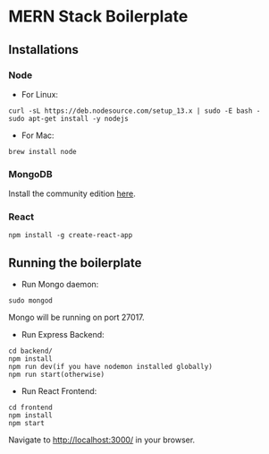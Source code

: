 # MERN Stack Boilerplate

## Installations

### Node

- For Linux:

```
curl -sL https://deb.nodesource.com/setup_13.x | sudo -E bash -
sudo apt-get install -y nodejs
```

- For Mac:

```
brew install node
```

### MongoDB

Install the community edition [here](https://docs.mongodb.com/manual/installation/#mongodb-community-edition-installation-tutorials).

### React

```
npm install -g create-react-app
```

## Running the boilerplate

- Run Mongo daemon:

```
sudo mongod
```

Mongo will be running on port 27017.

- Run Express Backend:

```
cd backend/
npm install
npm run dev(if you have nodemon installed globally)
npm run start(otherwise)
```

- Run React Frontend:

```
cd frontend
npm install
npm start
```

Navigate to [http://localhost:3000/](http://localhost:3000/) in your browser.
